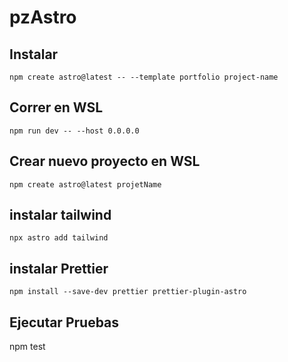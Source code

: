 # pzAstro

## Instalar

`npm create astro@latest -- --template portfolio project-name
`
## Correr en WSL
`npm run dev -- --host 0.0.0.0
`
## Crear nuevo proyecto en WSL

`npm create astro@latest projetName
`
## instalar tailwind

`npx astro add tailwind
`

## instalar Prettier

`npm install --save-dev prettier prettier-plugin-astro
`

## Ejecutar Pruebas
npm test